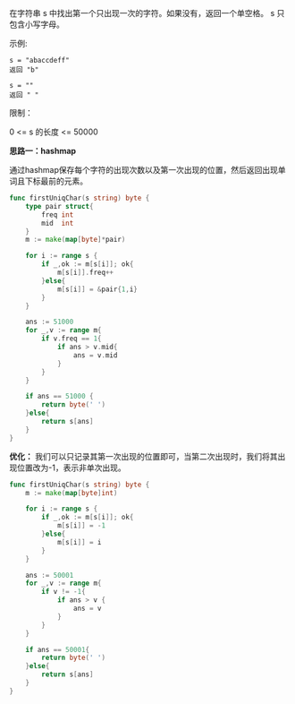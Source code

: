 在字符串 s 中找出第一个只出现一次的字符。如果没有，返回一个单空格。 s 只包含小写字母。

示例:

```
s = "abaccdeff"
返回 "b"

s = "" 
返回 " "
```


限制：

0 <= s 的长度 <= 50000



<b>思路一：hashmap</b>

通过hashmap保存每个字符的出现次数以及第一次出现的位置，然后返回出现单词且下标最前的元素。

```go
func firstUniqChar(s string) byte {
    type pair struct{
        freq int
        mid  int 
    }
    m := make(map[byte]*pair)

    for i := range s {
        if _,ok := m[s[i]]; ok{
            m[s[i]].freq++
        }else{
            m[s[i]] = &pair{1,i}
        }
    }

    ans := 51000
    for _,v := range m{
        if v.freq == 1{
            if ans > v.mid{
                ans = v.mid
            }
        }
    }

    if ans == 51000 {
        return byte(' ')
    }else{
        return s[ans]
    }
}
```

<b>优化：</b> 我们可以只记录其第一次出现的位置即可，当第二次出现时，我们将其出现位置改为-1，表示非单次出现。

```go
func firstUniqChar(s string) byte {
    m := make(map[byte]int)

    for i := range s {
        if _,ok := m[s[i]]; ok{
            m[s[i]] = -1
        }else{
            m[s[i]] = i
        }
    }

    ans := 50001
    for _,v := range m{
        if v != -1{
            if ans > v {
                ans = v
            }
        }
    }

    if ans == 50001{
        return byte(' ')
    }else{
        return s[ans]
    }
}
```

